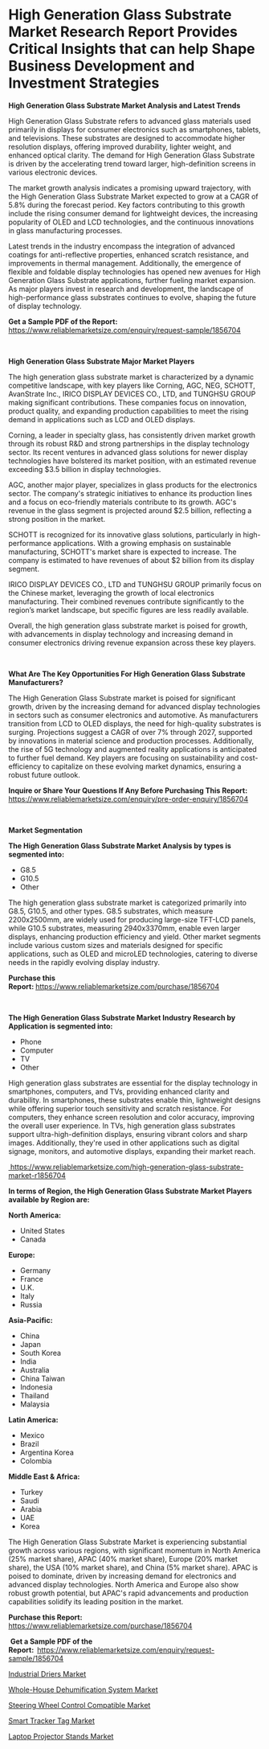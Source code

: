 <p><h1>High Generation Glass Substrate Market Research Report Provides Critical Insights that can help Shape Business Development and Investment Strategies</h1></p><p><strong>High Generation Glass Substrate Market Analysis and Latest Trends</strong></p>
<p><p>High Generation Glass Substrate refers to advanced glass materials used primarily in displays for consumer electronics such as smartphones, tablets, and televisions. These substrates are designed to accommodate higher resolution displays, offering improved durability, lighter weight, and enhanced optical clarity. The demand for High Generation Glass Substrate is driven by the accelerating trend toward larger, high-definition screens in various electronic devices.</p><p>The market growth analysis indicates a promising upward trajectory, with the High Generation Glass Substrate Market expected to grow at a CAGR of 5.8% during the forecast period. Key factors contributing to this growth include the rising consumer demand for lightweight devices, the increasing popularity of OLED and LCD technologies, and the continuous innovations in glass manufacturing processes.</p><p>Latest trends in the industry encompass the integration of advanced coatings for anti-reflective properties, enhanced scratch resistance, and improvements in thermal management. Additionally, the emergence of flexible and foldable display technologies has opened new avenues for High Generation Glass Substrate applications, further fueling market expansion. As major players invest in research and development, the landscape of high-performance glass substrates continues to evolve, shaping the future of display technology.</p></p>
<p><strong>Get a Sample PDF of the Report:&nbsp;</strong> <a href="https://www.reliablemarketsize.com/enquiry/request-sample/1856704?utm_campaign=1778&utm_medium=2&utm_source=Github&utm_content=ia&utm_term=20102024&utm_id=high-generation-glass-substrate">https://www.reliablemarketsize.com/enquiry/request-sample/1856704</a></p>
<p>&nbsp;</p>
<p><strong>High Generation Glass Substrate Major Market Players</strong></p>
<p><p>The high generation glass substrate market is characterized by a dynamic competitive landscape, with key players like Corning, AGC, NEG, SCHOTT, AvanStrate Inc., IRICO DISPLAY DEVICES CO., LTD, and TUNGHSU GROUP making significant contributions. These companies focus on innovation, product quality, and expanding production capabilities to meet the rising demand in applications such as LCD and OLED displays.</p><p>Corning, a leader in specialty glass, has consistently driven market growth through its robust R&D and strong partnerships in the display technology sector. Its recent ventures in advanced glass solutions for newer display technologies have bolstered its market position, with an estimated revenue exceeding $3.5 billion in display technologies. </p><p>AGC, another major player, specializes in glass products for the electronics sector. The company's strategic initiatives to enhance its production lines and a focus on eco-friendly materials contribute to its growth. AGC's revenue in the glass segment is projected around $2.5 billion, reflecting a strong position in the market.</p><p>SCHOTT is recognized for its innovative glass solutions, particularly in high-performance applications. With a growing emphasis on sustainable manufacturing, SCHOTT's market share is expected to increase. The company is estimated to have revenues of about $2 billion from its display segment.</p><p>IRICO DISPLAY DEVICES CO., LTD and TUNGHSU GROUP primarily focus on the Chinese market, leveraging the growth of local electronics manufacturing. Their combined revenues contribute significantly to the region’s market landscape, but specific figures are less readily available.</p><p>Overall, the high generation glass substrate market is poised for growth, with advancements in display technology and increasing demand in consumer electronics driving revenue expansion across these key players.</p></p>
<p>&nbsp;</p>
<p><strong>What Are The Key Opportunities For High Generation Glass Substrate Manufacturers?</strong></p>
<p><p>The High Generation Glass Substrate market is poised for significant growth, driven by the increasing demand for advanced display technologies in sectors such as consumer electronics and automotive. As manufacturers transition from LCD to OLED displays, the need for high-quality substrates is surging. Projections suggest a CAGR of over 7% through 2027, supported by innovations in material science and production processes. Additionally, the rise of 5G technology and augmented reality applications is anticipated to further fuel demand. Key players are focusing on sustainability and cost-efficiency to capitalize on these evolving market dynamics, ensuring a robust future outlook.</p></p>
<p><strong>Inquire or Share Your Questions If Any Before Purchasing This Report:</strong> <a href="https://www.reliablemarketsize.com/enquiry/pre-order-enquiry/1856704?utm_campaign=1778&utm_medium=2&utm_source=Github&utm_content=ia&utm_term=20102024&utm_id=high-generation-glass-substrate">https://www.reliablemarketsize.com/enquiry/pre-order-enquiry/1856704</a></p>
<p>&nbsp;</p>
<p><strong>Market Segmentation</strong></p>
<p><strong>The High Generation Glass Substrate Market Analysis by types is segmented into:</strong></p>
<p><ul><li>G8.5</li><li>G10.5</li><li>Other</li></ul></p>
<p><p>The high generation glass substrate market is categorized primarily into G8.5, G10.5, and other types. G8.5 substrates, which measure 2200x2500mm, are widely used for producing large-size TFT-LCD panels, while G10.5 substrates, measuring 2940x3370mm, enable even larger displays, enhancing production efficiency and yield. Other market segments include various custom sizes and materials designed for specific applications, such as OLED and microLED technologies, catering to diverse needs in the rapidly evolving display industry.</p></p>
<p><strong>Purchase this Report:&nbsp;</strong><a href="https://www.reliablemarketsize.com/purchase/1856704?utm_campaign=1778&utm_medium=2&utm_source=Github&utm_content=ia&utm_term=20102024&utm_id=high-generation-glass-substrate">https://www.reliablemarketsize.com/purchase/1856704</a></p>
<p>&nbsp;</p>
<p><strong>The High Generation Glass Substrate Market Industry Research by Application is segmented into:</strong></p>
<p><ul><li>Phone</li><li>Computer</li><li>TV</li><li>Other</li></ul></p>
<p><p>High generation glass substrates are essential for the display technology in smartphones, computers, and TVs, providing enhanced clarity and durability. In smartphones, these substrates enable thin, lightweight designs while offering superior touch sensitivity and scratch resistance. For computers, they enhance screen resolution and color accuracy, improving the overall user experience. In TVs, high generation glass substrates support ultra-high-definition displays, ensuring vibrant colors and sharp images. Additionally, they're used in other applications such as digital signage, monitors, and automotive displays, expanding their market reach.</p></p>
<p><a href="https://www.reliablemarketsize.com/high-generation-glass-substrate-market-r1856704?utm_campaign=1778&utm_medium=2&utm_source=Github&utm_content=ia&utm_term=20102024&utm_id=high-generation-glass-substrate">&nbsp;https://www.reliablemarketsize.com/high-generation-glass-substrate-market-r1856704</a></p>
<p><strong>In terms of Region, the High Generation Glass Substrate Market Players available by Region are:</strong></p>
<p>
    <p> <strong> North America: </strong>
        <ul>
            <li>United States</li>
            <li>Canada</li>
        </ul>
        </p> 
    <p> <strong> Europe: </strong>
        <ul>
            <li>Germany</li>
            <li>France</li>
            <li>U.K.</li>
            <li>Italy</li>
            <li>Russia</li>
        </ul>
        </p> 
    <p> <strong> Asia-Pacific: </strong>
        <ul>
            <li>China</li>
            <li>Japan</li>
            <li>South Korea</li>
            <li>India</li>
            <li>Australia</li>
            <li>China Taiwan</li>
            <li>Indonesia</li>
            <li>Thailand</li>
            <li>Malaysia</li>
        </ul>
        </p> 
    <p> <strong> Latin America: </strong>
        <ul>
            <li>Mexico</li>
            <li>Brazil</li>
            <li>Argentina Korea</li>
            <li>Colombia</li>
        </ul>
        </p> 
    <p> <strong> Middle East & Africa: </strong>
        <ul>
            <li>Turkey</li>
            <li>Saudi</li>
            <li>Arabia</li>
            <li>UAE</li>
            <li>Korea</li>
        </ul>
    </p>
    </p>
<p><p>The High Generation Glass Substrate Market is experiencing substantial growth across various regions, with significant momentum in North America (25% market share), APAC (40% market share), Europe (20% market share), the USA (10% market share), and China (5% market share). APAC is poised to dominate, driven by increasing demand for electronics and advanced display technologies. North America and Europe also show robust growth potential, but APAC's rapid advancements and production capabilities solidify its leading position in the market.</p></p>
<p><strong>Purchase this Report: </strong><a href="https://www.reliablemarketsize.com/purchase/1856704?utm_campaign=1778&utm_medium=2&utm_source=Github&utm_content=ia&utm_term=20102024&utm_id=high-generation-glass-substrate">https://www.reliablemarketsize.com/purchase/1856704</a></p>
<p>&nbsp;<strong>Get a Sample PDF of the Report:&nbsp;&nbsp;</strong><a href="https://www.reliablemarketsize.com/enquiry/request-sample/1856704?utm_campaign=1778&utm_medium=2&utm_source=Github&utm_content=ia&utm_term=20102024&utm_id=high-generation-glass-substrate">https://www.reliablemarketsize.com/enquiry/request-sample/1856704</a></p>
<p><strong></strong></p>
<p><p><a href="https://www.linkedin.com/pulse/global-industrial-driers-market-pulse-trends-growth-analysis-bvaof?utm_campaign=1778&utm_medium=2&utm_source=Github&utm_content=ia&utm_term=20102024&utm_id=high-generation-glass-substrate">Industrial Driers Market</a></p><p><a href="https://github.com/DRIVERKAPAUL/Market-Research-Report-List-1/blob/main/whole-house-dehumification-system-market.md?utm_campaign=1778&utm_medium=2&utm_source=Github&utm_content=ia&utm_term=20102024&utm_id=high-generation-glass-substrate">Whole-House Dehumification System Market</a></p><p><a href="https://www.linkedin.com/pulse/steering-wheel-control-compatible-market-matrix-applications-zlqlf?utm_campaign=1778&utm_medium=2&utm_source=Github&utm_content=ia&utm_term=20102024&utm_id=high-generation-glass-substrate">Steering Wheel Control Compatible Market</a></p><p><a href="https://www.linkedin.com/pulse/global-smart-tracker-tag-market-sector2024-2031-metrics-strategic-baulf?utm_campaign=1778&utm_medium=2&utm_source=Github&utm_content=ia&utm_term=20102024&utm_id=high-generation-glass-substrate">Smart Tracker Tag Market</a></p><p><a href="https://www.linkedin.com/pulse/laptop-projector-stands-value-chain-analysis-from-raw-materials-errhf?utm_campaign=1778&utm_medium=2&utm_source=Github&utm_content=ia&utm_term=20102024&utm_id=high-generation-glass-substrate">Laptop Projector Stands Market</a></p></p>